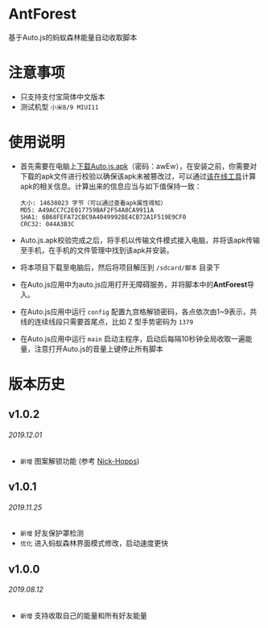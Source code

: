 # AntForest
基于Auto.js的蚂蚁森林能量自动收取脚本

# 注意事项
* 只支持支付宝简体中文版本
* 测试机型 `小米8/9 MIUI11`

# 使用说明
* 首先需要在电脑上[下载Auto.js.apk](<https://share.weiyun.com/5HWiMTR> )（密码：awEw），在安装之前，你需要对下载的apk文件进行校验以确保该apk未被篡改过，可以通过[该在线工具](http://www.atool9.com/file_hash.php)计算apk的相关信息。计算出来的信息应当与如下值保持一致：

  ```
  大小: 14638023 字节（可以通过查看apk属性得知）
  MD5: A49ACC7C2E017759BAF2F54A8CA9911A
  SHA1: 6B68FEFA72CBC9A4049992BE4CB72A1F519E9CF0
  CRC32: 044A3B3C
  ```

* Auto.js.apk校验完成之后，将手机以传输文件模式接入电脑，并将该apk传输至手机，在手机的文件管理中找到该apk并安装。

* 将本项目下载至电脑后，然后将项目解压到 `/sdcard/脚本` 目录下

* 在Auto.js应用中为auto.js应用打开无障碍服务，并将脚本中的**AntForest**导入。

* 在Auto.js应用中运行 `config` 配置九宫格解锁密码，各点依次由1~9表示，共线的连续线段只需要首尾点，比如 Z 型手势密码为 `1379`

* 在Auto.js应用中运行 `main` 启动主程序，启动后每隔10秒钟全局收取一遍能量，注意打开Auto.js的音量上键停止所有脚本

# 版本历史
## v1.0.2
###### 2019.12.01
* `新增` 图案解锁功能 (参考 [Nick-Hopps](https://github.com/Nick-Hopps/Ant-Forest-autoscript))

## v1.0.1
###### 2019.11.25
* `新增` 好友保护罩检测
* `优化` 进入蚂蚁森林界面模式修改，启动速度更快

## v1.0.0
###### 2019.08.12 
* `新增` 支持收取自己的能量和所有好友能量
